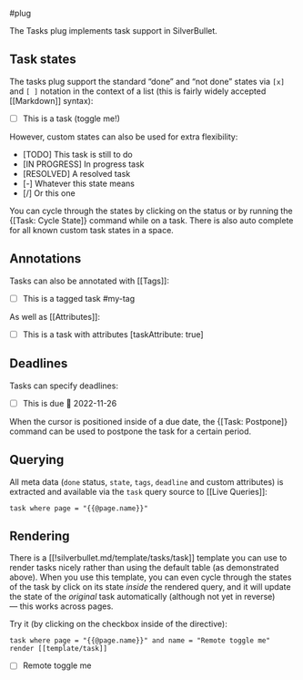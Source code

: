 #plug

The Tasks plug implements task support in SilverBullet.

## Task states
The tasks plug support the standard “done” and “not done” states via `[x]` and `[ ]` notation in the context of a list (this is fairly widely accepted [[Markdown]] syntax):

* [ ] This is a task (toggle me!)

However, custom states can also be used for extra flexibility:

* [TODO] This task is still to do
* [IN PROGRESS] In progress task
* [RESOLVED] A resolved task
* [-] Whatever this state means
* [/] Or this one

You can cycle through the states by clicking on the status or by running the {[Task: Cycle State]} command while on a task. There is also auto complete for all known custom task states in a space.

## Annotations
Tasks can also be annotated with [[Tags]]:

* [ ] This is a tagged task #my-tag

As well as [[Attributes]]:

* [ ] This is a task with attributes [taskAttribute: true]

## Deadlines

Tasks can specify deadlines:

* [ ] This is due 📅 2022-11-26

When the cursor is positioned inside of a due date, the {[Task: Postpone]} command can be used to postpone the task for a certain period.

## Querying
All meta data (`done` status, `state`, `tags`, `deadline` and custom attributes) is extracted and available via the `task` query source to [[Live Queries]]:

```query
task where page = "{{@page.name}}" 
```

## Rendering
There is a [[!silverbullet.md/template/tasks/task]] template you can use to render tasks nicely rather than using the default table (as demonstrated above). When you use this template, you can even cycle through the states of the task by click on its state _inside_ the rendered query, and it will update the state of the _original_ task automatically (although not yet in reverse) — this works across pages.

Try it (by clicking on the checkbox inside of the directive):

```query
task where page = "{{@page.name}}" and name = "Remote toggle me" render [[template/task]] 
```

* [ ] Remote toggle me
